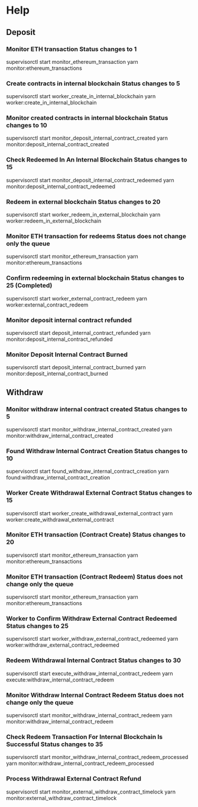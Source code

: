 # Help

## Deposit

### Monitor ETH transaction Status changes to 1
supervisorctl start monitor_ethereum_transaction
yarn monitor:ethereum_transactions

### Create contracts in internal blockchain Status changes to 5
supervisorctl start worker_create_in_internal_blockchain
yarn worker:create_in_internal_blockchain

### Monitor created contracts in internal blockchain Status changes to 10
supervisorctl start monitor_deposit_internal_contract_created
yarn monitor:deposit_internal_contract_created

### Check Redeemed In An Internal Blockchain Status changes to 15
supervisorctl start monitor_deposit_internal_contract_redeemed
yarn monitor:deposit_internal_contract_redeemed

### Redeem in external blockchain Status changes to 20
supervisorctl start worker_redeem_in_external_blockchain
yarn worker:redeem_in_external_blockchain

### Monitor ETH transaction for redeems Status does not change only the queue
supervisorctl start monitor_ethereum_transaction
yarn monitor:ethereum_transactions

### Confirm redeeming in external blockchain Status changes to 25 (Completed)
supervisorctl start worker_external_contract_redeem
yarn worker:external_contract_redeem

### Monitor deposit internal contract refunded
supervisorctl start deposit_internal_contract_refunded
yarn monitor:deposit_internal_contract_refunded

### Monitor Deposit Internal Contract Burned
supervisorctl start deposit_internal_contract_burned
yarn monitor:deposit_internal_contract_burned

## Withdraw

### Monitor withdraw internal contract created Status changes to 5
supervisorctl start monitor_withdraw_internal_contract_created
yarn monitor:withdraw_internal_contract_created

### Found Withdraw  Internal Contract Creation Status changes to 10
supervisorctl start found_withdraw_internal_contract_creation
yarn found:withdraw_internal_contract_creation

### Worker Create Withdrawal External Contract Status changes to 15
supervisorctl start worker_create_withdrawal_external_contract
yarn worker:create_withdrawal_external_contract

### Monitor ETH transaction (Contract Create) Status changes to 20
supervisorctl start monitor_ethereum_transaction
yarn monitor:ethereum_transactions

### Monitor ETH transaction (Contract Redeem) Status does not change only the queue
supervisorctl start monitor_ethereum_transaction
yarn monitor:ethereum_transactions

### Worker to Confirm Withdraw External Contract Redeemed Status changes to 25
supervisorctl start worker_withdraw_external_contract_redeemed
yarn worker:withdraw_external_contract_redeemed

### Redeem Withdrawal Internal Contract Status changes to 30
supervisorctl start execute_withdraw_internal_contract_redeem
yarn execute:withdraw_internal_contract_redeem

### Monitor Withdraw Internal Contract Redeem Status does not change only the queue
supervisorctl start monitor_withdraw_internal_contract_redeem
yarn monitor:withdraw_internal_contract_redeem

### Check Redeem Transaction For Internal Blockchain Is Successful Status changes to 35
supervisorctl start monitor_withdraw_internal_contract_redeem_processed
yarn monitor:withdraw_internal_contract_redeem_processed

### Process Withdrawal External Contract Refund
supervisorctl start monitor_external_withdraw_contract_timelock
yarn monitor:external_withdraw_contract_timelock


